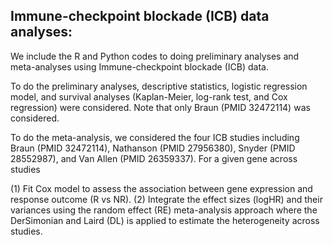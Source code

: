 ## Immune-checkpoint blockade (ICB) data analyses:

We include the R and Python codes to doing preliminary analyses and meta-analyses using Immune-checkpoint blockade (ICB) data. 

To do the preliminary analyses, descriptive statistics, logistic regression model, and survival analyses (Kaplan-Meier, log-rank test, and Cox regression) were considered. Note that only Braun (PMID 32472114) was considered. 

To do the meta-analysis, we considered the four ICB studies including Braun (PMID 32472114), Nathanson (PMID 27956380), Snyder (PMID 28552987), and Van Allen (PMID 26359337). For a given gene across studies 

(1) Fit Cox model to assess the association between gene expression and response outcome (R vs NR).
(2) Integrate the effect sizes (logHR) and their variances using the random effect (RE) meta-analysis approach where the DerSimonian and Laird (DL) is applied to estimate the heterogeneity across studies. 
